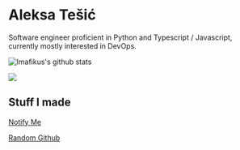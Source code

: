 # Aleksa Tešić

Software engineer proficient in Python and Typescript / Javascript, currently mostly interested in DevOps.

![Imafikus's github stats](https://github-readme-stats.vercel.app/api?username=imafikus&show_icons=true&theme=tokyonight&count_private=true)

[<img src="https://img.shields.io/badge/linkedin-%230077B5.svg?&style=for-the-badge&logo=linkedin&logoColor=white" />](https://www.linkedin.com/in/aleksa-tešić-793629182)


## Stuff I made

[Notify Me](https://notify-me.rs/)  

[Random Github](https://randomgithub.com/)
